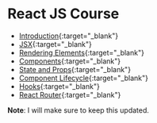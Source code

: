 # React JS Course

- [Introduction](https://praveenorugantitech.github.io/praveenorugantitech-reactjs-course/1_Introduction){:target="\_blank"}
- [JSX](https://praveenorugantitech.github.io/praveenorugantitech-reactjs-course/2_JSX){:target="\_blank"}
- [Rendering Elements](https://praveenorugantitech.github.io/praveenorugantitech-reactjs-course/3_Rendering%20Elements){:target="\_blank"}
- [Components](https://praveenorugantitech.github.io/praveenorugantitech-reactjs-course/4_Components){:target="\_blank"}
- [State and Props](https://praveenorugantitech.github.io/praveenorugantitech-reactjs-course/5_State_Props){:target="\_blank"}
- [Component Lifecycle](https://praveenorugantitech.github.io/praveenorugantitech-reactjs-course/6_Component%20Lifecycle){:target="\_blank"}
- [Hooks](https://praveenorugantitech.github.io/praveenorugantitech-reactjs-course/7_Hooks){:target="\_blank"}
- [React Router](https://praveenorugantitech.github.io/praveenorugantitech-reactjs-course/8_React%20Router){:target="\_blank"}

**Note**: I will make sure to keep this updated.
